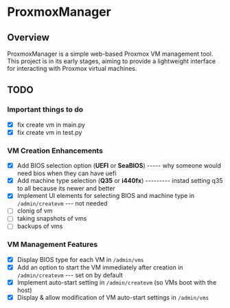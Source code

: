 # ProxmoxManager

## Overview
ProxmoxManager is a simple web-based Proxmox VM management tool. This project is in its early stages, aiming to provide a lightweight interface for interacting with Proxmox virtual machines.

## TODO

### Important things to do
- [x] fix create vm in main.py
- [x] fix create vm in test.py

### VM Creation Enhancements
- [x] Add BIOS selection option (**UEFI** or **SeaBIOS**) ----- why someone would need bios when they can have uefi 
- [x] Add machine type selection (**Q35** or **i440fx**) --------- instad setting q35 to all because its newer and better 
- [x] Implement UI elements for selecting BIOS and machine type in `/admin/createvm` --- not needed  
- [ ] clonig of vm 
- [ ] taking snapshots of vms
- [ ] backups of vms 

### VM Management Features
- [x] Display BIOS type for each VM in `/admin/vms`  
- [x] Add an option to start the VM immediately after creation in `/admin/createvm`  --- set on by default
- [x] Implement auto-start setting in `/admin/createvm` (so VMs boot with the host)  
- [x] Display & allow modification of VM auto-start settings in `/admin/vms`  
